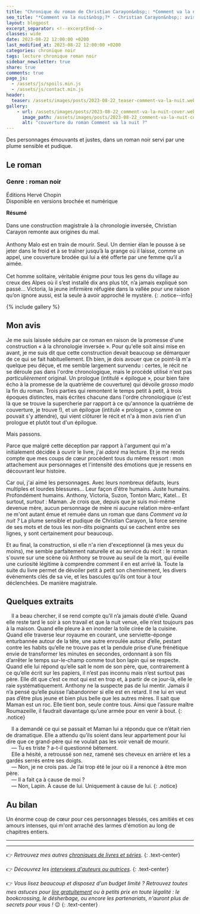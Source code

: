 ```yaml
---
title: "Chronique du roman de Christian Carayon&nbsp;: *Comment va la nuit&nbsp;?*"
seo_title: "*Comment va la nuit&nbsp;?* - Christian Carayon&nbsp;: avis de lecture"
layout: blogpost
excerpt_separator: <!--excerptEnd-->
classes: wide
date: 2023-08-22 12:00:00 +0200
last_modified_at: 2023-08-22 12:00:00 +0200
categories: chronique noir
tags: lecture chronique roman noir
sidebar_newsletter: true
share: true
comments: true
page_js:
  - /assets/js/spoils.min.js
  - /assets/js/contact.min.js
header:
  teaser: /assets/images/posts/2023-08-22_teaser-comment-va-la-nuit.webp
gallery:
    - url: /assets/images/posts/2023-08-22_comment-va-la-nuit-cover.webp
      image_path: /assets/images/posts/2023-08-22_comment-va-la-nuit-cover.webp
      alt: "couverture du roman Comment va la nuit ?"
---
```


Des personnages émouvants et justes, dans un roman noir servi par une plume sensible et pudique.
<!--excerptEnd-->

<span class="fa fa-star rating_checked"></span>
<span class="fa fa-star rating_checked"></span>
<span class="fa fa-star rating_checked"></span>
<span class="fa fa-star rating_checked"></span>
<span class="fa fa-star rating_checked"></span>

## Le roman

### Genre&nbsp;: roman noir

Éditions Hervé Chopin<br />
Disponible en versions brochée et numérique

**Résumé**<br /><br />
Dans une construction magistrale à la chronologie inversée, Christian Carayon remonte aux origines du mal.<br /><br />
Anthony Malo est en train de mourir. Seul. Un dernier élan le pousse à se jeter dans le froid et à se traîner jusqu’à la grange où il laisse, comme un appel, une couverture brodée qui lui a été offerte par une femme qu’il a aimée.<br /><br />
Cet homme solitaire, véritable énigme pour tous les gens du village au creux des Alpes où il s’est installé dix ans plus tôt, n’a jamais expliqué son passé&hellip; Victoria, la jeune infirmière réfugiée dans la vallée pour une raison qu’on ignore aussi, est la seule à avoir approché le mystère.
{: .notice--info}

{% include gallery %}



## Mon avis

Je me suis laissée séduire par ce roman en raison de la promesse d'une construction &laquo;&nbsp;à la chronologie inversée&nbsp;&raquo;. Pour qu'elle soit ainsi mise en avant, je me suis dit que cette construction devait beaucoup se démarquer de ce qui se fait habituellement. Eh bien, je dois avouer que ce point-là m'a quelque peu déçue, et me semble largement survendu&nbsp;: certes, le récit ne se déroule pas dans l'ordre chronologique, mais le procédé utilisé n'est pas *particulièrement* original. Un prologue (intitulé &laquo;&nbsp;épilogue&nbsp;&raquo;, pour bien faire écho à la promesse de la quatrième de couverture) qui dévoile *grosso modo* la fin du roman. Trois parties qui remontent le temps petit à petit, à trois époques distinctes, mais écrites chacune dans l'ordre chronologique (c'est là que se trouve la supercherie par rapport à ce qu'annonce la quatrième de couverture, je trouve&nbsp;!), et un épilogue (intitulé &laquo;&nbsp;prologue&nbsp;&raquo;, comme on pouvait s'y attendre), qui vient clôturer le récit et n'a à mon avis rien d'un prologue et plutôt tout d'un épilogue.

Mais passons.

Parce que malgré cette déception par rapport à l'argument qui m'a initialement décidée à ouvrir le livre, j'ai *adoré* ma lecture. Et je me rends compte que mes coups de c&oelig;ur procèdent tous du même ressort&nbsp;: mon attachement aux personnages et l'intensité des émotions que je ressens en découvrant leur histoire.

Car oui, j'ai aimé les personnages. Avec leurs nombreux défauts, leurs multiples et lourdes blessures&hellip; Leur façon d'être humains. Juste humains. Profondément humains. Anthony, Victoria, Suzon, Tonton Marc, Katel&hellip; Et surtout, *surtout*&nbsp;: Maman. Je crois que, depuis que je suis moi-même devenue mère, aucun personnage de mère ni aucune relation mère-enfant ne m'ont autant émue et remuée dans un roman que dans *Comment va la nuit&nbsp;?* La plume sensible et pudique de Christian Carayon, la force sereine de ses mots et de tous les non-dits poignants qui se cachent entre ses lignes, y sont certainement pour beaucoup.

Et au final, la construction, si elle n'a rien d'exceptionnel (à mes yeux du moins), me semble parfaitement naturelle et au service du récit&nbsp;: le roman s'ouvre sur une scène où Anthony se trouve au seuil de la mort, qui éveille une curiosité légitime à comprendre comment il en est arrivé là. Toute la suite du livre permet de dévoiler petit à petit son cheminement, les divers événements clés de sa vie, et les bascules qu'ils ont tour à tour déclenchées. De manière magistrale.


## Quelques extraits

<span style="margin-left: 1em;"></span>Il a beau chercher, il se rend compte qu’il n’a jamais douté d’elle. Quand elle reste tard le soir à son travail et que la nuit venue, elle n’est toujours pas à la maison. Quand elle pleure à en inonder la toile cirée de la cuisine. Quand elle traverse leur royaume en courant, une serviette-éponge enturbannée autour de la tête, une autre enroulée autour d’elle, pestant contre les habits qu’elle ne trouve pas et la pendule prise d’une frénétique envie de transformer les minutes en secondes, ordonnant à son fils d’arrêter le temps sur-le-champ comme tout bon lapin qui se respecte. Quand elle lui répond qu’elle sait le nom de son père, que, contrairement à ce qu’elle écrit sur les papiers, il n’est pas inconnu mais n’est surtout pas père. Elle dit que c’est ce mot qui est en trop et, à partir de ce jour-là, elle le raie systématiquement. Anthony ne la suspecte pas de lui mentir. Jamais il n’a pensé qu’elle puisse l’abandonner si elle est en retard. Il ne lui en veut pas d’être plus jeune et bien plus belle que les autres mères. Il sait que Maman est un roc. Elle tient bon, seule contre tous. Ainsi que l’assure maître Roumazeille, il faudrait davantage qu’une armée pour en venir à bout.
{: .notice}

<span style="margin-left: 1em;"></span>Il a demandé ce qui se passait et Maman lui a répondu que ce n’était rien de dramatique. Elle a attendu qu’ils soient dans leur appartement pour lui dire que ce grand-père qui ne voulait pas les voir venait de mourir.<br />
<span style="margin-left: 1em;"></span>—&nbsp;Tu es triste&nbsp;? a-t-il questionné bêtement.<br />
<span style="margin-left: 1em;"></span>Elle a hésité, a retroussé son nez, ramené ses cheveux en arrière et les a gardés serrés entre ses doigts.<br />
<span style="margin-left: 1em;"></span>—&nbsp;Non, je ne crois pas. Je l’ai trop été le jour où il a renoncé à être mon père.<br />
<span style="margin-left: 1em;"></span>—&nbsp;Il a fait ça à cause de moi&nbsp;?<br />
<span style="margin-left: 1em;"></span>—&nbsp;Non, Lapin. À cause de lui. Uniquement à cause de lui.
{: .notice}



## Au bilan

Un énorme coup de c&oelig;ur pour ces personnages blessés, ces amitiés et ces amours intenses, qui m'ont arraché des larmes d'émotion au long de chapitres entiers.

---
---
👉 *Retrouvez mes autres [chroniques de livres et séries](/blog/tags#chronique).*
{: .text-center}

👉 *Découvrez les [interviews d'auteurs ou autrices](/blog/tags#interview).*
{: .text-center}

👉 *Vous lisez beaucoup et disposez d'un budget limité&nbsp;? Retrouvez toutes mes astuces pour [lire gratuitement](/lecture/2022/08/22/lire-gratuitement.html) ou à petits prix en toute légalité&nbsp;: le bookcrossing, le désherbage, ou encore les partenariats, n'auront plus de secrets pour vous&nbsp;!* 😉
{: .text-center}